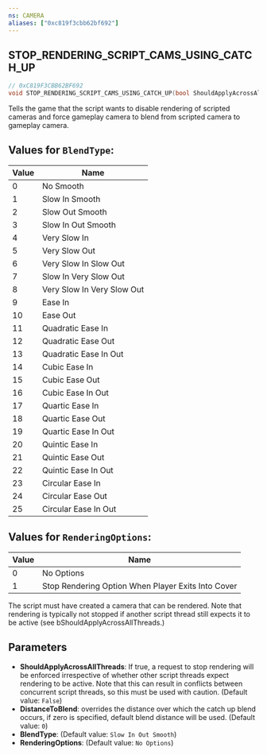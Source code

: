 ```yaml
---
ns: CAMERA
aliases: ["0xc819f3cbb62bf692"]
---
```

## STOP_RENDERING_SCRIPT_CAMS_USING_CATCH_UP

```c
// 0xC819F3CBB62BF692
void STOP_RENDERING_SCRIPT_CAMS_USING_CATCH_UP(bool ShouldApplyAcrossAllThreads, float DistanceToBlend, int BlendType, int RenderingOptions);
```

Tells the game that the script wants to disable rendering of scripted cameras and force gameplay camera to blend from scripted camera to gameplay camera.

## Values for `BlendType`:
| Value | Name |
| --- | --- |
| 0 | No Smooth |
| 1 | Slow In Smooth |
| 2 | Slow Out Smooth |
| 3 | Slow In Out Smooth |
| 4 | Very Slow In |
| 5 | Very Slow Out |
| 6 | Very Slow In Slow Out |
| 7 | Slow In Very Slow Out |
| 8 | Very Slow In Very Slow Out |
| 9 | Ease In |
| 10 | Ease Out |
| 11 | Quadratic Ease In |
| 12 | Quadratic Ease Out |
| 13 | Quadratic Ease In Out |
| 14 | Cubic Ease In |
| 15 | Cubic Ease Out |
| 16 | Cubic Ease In Out |
| 17 | Quartic Ease In |
| 18 | Quartic Ease Out |
| 19 | Quartic Ease In Out |
| 20 | Quintic Ease In |
| 21 | Quintic Ease Out |
| 22 | Quintic Ease In Out |
| 23 | Circular Ease In |
| 24 | Circular Ease Out |
| 25 | Circular Ease In Out |


## Values for `RenderingOptions`:
| Value | Name |
| --- | --- |
| 0 | No Options |
| 1 | Stop Rendering Option When Player Exits Into Cover |


The script must have created a camera that can be rendered. Note that rendering is typically not stopped if another script thread still expects it to be active (see bShouldApplyAcrossAllThreads.)


## Parameters
* **ShouldApplyAcrossAllThreads**: If true, a request to stop rendering will be enforced irrespective of whether other script threads expect rendering to be active. Note that this can result in conflicts between concurrent script threads, so this must be used with caution. (Default value: `False`)
* **DistanceToBlend**: overrides the distance over which the catch up blend occurs, if zero is specified, default blend distance will be used. (Default value: `0`)
* **BlendType**: (Default value: `Slow In Out Smooth`)
* **RenderingOptions**: (Default value: `No Options`)
